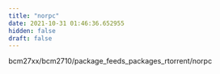 ```yaml
---
title: "norpc"
date: 2021-10-31 01:46:36.652955
hidden: false
draft: false
---
```


bcm27xx/bcm2710/package_feeds_packages_rtorrent/norpc

